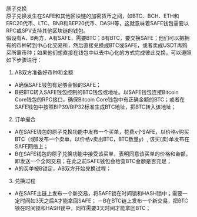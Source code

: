 原子兑换  
	原子兑换发生在SAFE和其他区块链的加密货币之间，如BTC、BCH、ETH和ERC20代币、LTC、BNB和BEP20代币、DASH等，这就意味着SAFE钱包需要以RPC或SPV支持其他区块链的钱包。  
	假设有A、B两方，A有SAFE，需要BTC；B有BTC，要交换SAFE；他们可以把拥有的币种转到中心化交易所，然后直接兑换成BTC或SAFE，或者卖成USDT再购买所需币种；如果他们想直接在钱包中以去中心化的方式完成彼此兑换，可以遵照如下步骤进行：

1.  AB双方准备好币种和金额
   - A确保SAFE钱包有足够金额的SAFE；
   - B把BTC转入SAFE钱包控制的BTC钱包或地址。以SAFE钱包连接Bitcoin Core钱包的RPC接口，确保Bitcoin Core钱包中有正确金额的BTC；或者在SAFE钱包中按照BIP39/BIP32标准生成BTC地址，把BTC转入该地址；

2.  订单撮合
  - A在SAFE钱包的原子兑换功能中发布一个买单，花费x个SAFE，以价格v购买BTC（或B发布一个卖单，以价格v卖出BTC，BTC数量y）, 该买(卖)单发布在SAFE网络上；
  - B在SAFE钱包的原子兑换功能中接受该买单，表明同意该买单的价格和金额，即发送一个全网交易；在此之前SAFE钱包会检查BTC金额是否充足；
  - A的买单被B锁定，AB双方开始兑换过程；

3. 兑换过程
  - A在SAFE主链上发布一个新交易，将SAFE锁在时间锁和HASH锁中；需要一定时间如3天之后A才能拿回SAFE；
  －B在BTC链上发布一个新交易，把BTC锁在时间锁和HASH锁中，同样需要3天时间才能拿回BTC；
